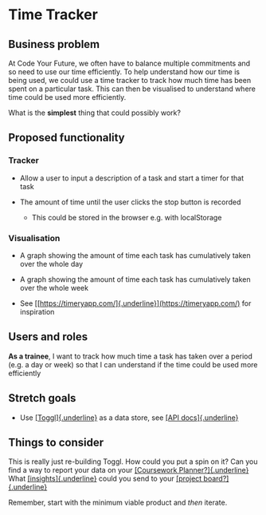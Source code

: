 # Time Tracker

## Business problem

At Code Your Future, we often have to balance multiple commitments and
so need to use our time efficiently. To help understand how our time is
being used, we could use a time tracker to track how much time has been
spent on a particular task. This can then be visualised to understand
where time could be used more efficiently.

What is the **simplest** thing that could possibly work?

## Proposed functionality

### Tracker

- Allow a user to input a description of a task and start a timer for
  that task

- The amount of time until the user clicks the stop button is recorded

  - This could be stored in the browser e.g. with localStorage

### Visualisation

- A graph showing the amount of time each task has cumulatively taken
  over the whole day

- A graph showing the amount of time each task has cumulatively taken
  over the whole week

- See [[https://timeryapp.com/]{.underline}](https://timeryapp.com/)
  for inspiration

## Users and roles

**As a trainee**, I want to track how much time a task has taken over a
period (e.g. a day or week) so that I can understand if the time could
be used more efficiently

## Stretch goals

- Use [[Toggl]{.underline}](https://toggl.com/) as a data store, see
  [[API docs]{.underline}](https://developers.track.toggl.com/docs/)

## Things to consider

This is really just re-building Toggl. How could you put a spin on it?
Can you find a way to report your data on your [[Coursework
Planner?]{.underline}](https://github.com/CodeYourFuture/Coursework-Planner)
What
[[insights]{.underline}](https://github.com/orgs/CodeYourFuture/projects/126/insights)
could you send to your [[project
board?]{.underline}](https://docs.github.com/en/issues/planning-and-tracking-with-projects/automating-your-project/using-the-api-to-manage-projects)

Remember, start with the minimum viable product and _then_ iterate.
